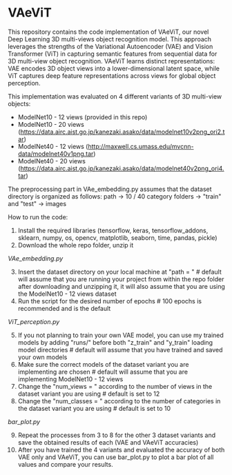 # VAeViT
This repository contains the code implementation of VAeViT, our novel Deep Learning 3D multi-views object recognition model. This approach leverages the strengths of the Variational Autoencoder (VAE) and Vision Transformer (ViT) in capturing semantic features from sequential data for 3D multi-view object recognition. VAeViT learns distinct representations: VAE encodes 3D object views into a lower-dimensional latent space, while ViT captures deep feature representations across views for global object perception.

This implementation was evaluated on 4 different variants of 3D multi-view objects:
- ModelNet10 - 12 views (provided in this repo)
- ModelNet10 - 20 views (https://data.airc.aist.go.jp/kanezaki.asako/data/modelnet10v2png_ori2.tar)
- ModelNet40 - 12 views (http://maxwell.cs.umass.edu/mvcnn-data/modelnet40v1png.tar)
- ModelNet40 - 20 views (https://data.airc.aist.go.jp/kanezaki.asako/data/modelnet40v2png_ori4.tar)

The preprocessing part in VAe_embedding.py assumes that the dataset directory is organized as follows:
path -> 10 / 40 category folders -> "train" and "test" -> images

How to run the code:
1. Install the required libraries (tensorflow, keras, tensorflow_addons, sklearn, numpy, os, opencv, matplotlib, seaborn, time, pandas, pickle)
2. Download the whole repo folder, unzip it

*VAe_embedding.py*

3. Insert the dataset directory on your local machine at "path = "      # default will assume that you are running your project from within the repo folder after downloading and unzipping it, it will also assume that you are using the ModelNet10 - 12 views dataset
4. Run the script for the desired number of epochs                      # 100 epochs is recommended and is the default

*ViT_perception.py*

5. If you not planning to train your own VAE model, you can use my trained models by adding "runs/" before both "z_train" and "y_train" loading model directories       # default will assume that you have trained and saved your own models
6. Make sure the correct models of the dataset variant you are implementing are chosen      # default will assume that you are implementing ModelNet10 - 12 views
7. Change the "num_views = " according to the number of views in the dataset variant you are using      # default is set to 12
8. Change the "num_classes = " according to the number of categories in the dataset variant you are using      # default is set to 10

*bar_plot.py*

9. Repeat the processes from 3 to 8 for the other 3 dataset variants and save the obtained results of each (VAE and VAeViT accuracies)
10. After you have trained the 4 variants and evaluated the accuracy of both VAE only and VAeViT, you can use bar_plot.py to plot a bar plot of all values and compare your results.
